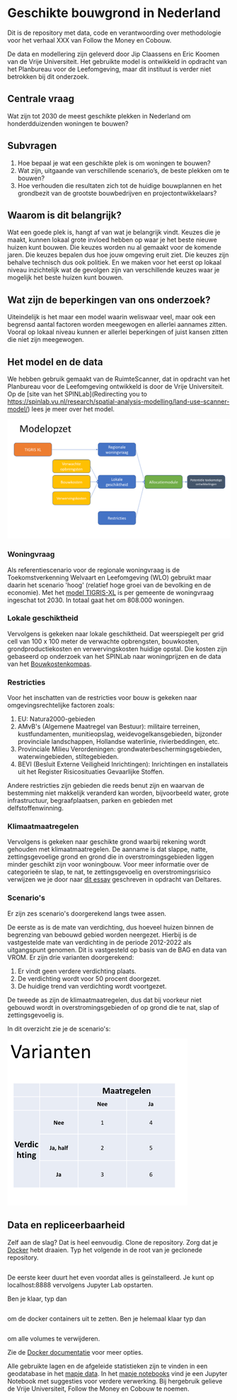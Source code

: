 # Geschikte bouwgrond in Nederland

Dit is de repository met data, code en verantwoording over methodologie voor het verhaal XXX van Follow the Money en Cobouw. 

De data en modellering zijn geleverd door Jip Claassens en Eric Koomen van de Vrije Universiteit. Het gebruikte model is ontwikkeld in opdracht van het Planbureau voor de Leefomgeving, maar dit instituut is verder niet betrokken bij dit onderzoek.

## Centrale vraag

Wat zijn tot 2030 de meest geschikte plekken in Nederland om honderdduizenden woningen te bouwen?

## Subvragen

1. Hoe bepaal je wat een geschikte plek is om woningen te bouwen? 
2. Wat zijn, uitgaande van verschillende scenario’s, de beste plekken om te bouwen?
3. Hoe verhouden die resultaten zich tot de huidige bouwplannen en het grondbezit van de grootste bouwbedrijven en projectontwikkelaars?

## Waarom is dit belangrijk?

Wat een goede plek is, hangt af van wat je belangrijk vindt. Keuzes die je maakt, kunnen lokaal grote invloed hebben op waar je het beste nieuwe huizen kunt bouwen. Die keuzes worden nu al gemaakt voor de komende jaren. Die keuzes bepalen dus hoe jouw omgeving eruit ziet. Die keuzes zijn behalve technisch dus ook politiek. En we maken voor het eerst op lokaal niveau inzichtelijk wat de gevolgen zijn van verschillende keuzes waar je mogelijk het beste huizen kunt bouwen.

## Wat zijn de beperkingen van ons onderzoek?

Uiteindelijk is het maar een model waarin weliswaar veel, maar ook een begrensd aantal factoren worden meegewogen en allerlei aannames zitten. Vooral op lokaal niveau kunnen er allerlei beperkingen of juist kansen zitten die niet zijn meegewogen.

## Het model en de data

We hebben gebruik gemaakt van de RuimteScanner, dat in opdracht van het Planbureau voor de Leefomgeving ontwikkeld is door de Vrije Universiteit. Op de [site van het SPINLab](Redirecting you to https://spinlab.vu.nl/research/spatial-analysis-modelling/land-use-scanner-model/) lees je meer over het model. 

![modelopzet](img/modelopzet.png)

### Woningvraag

Als referentiescenario voor de regionale woningvraag is de Toekomstverkenning Welvaart en Leefomgeving (WLO) gebruikt maar daarin het scenario 'hoog' (relatief hoge groei van de bevolking en de economie). Met het [model TIGRIS-XL](https://www.pbl.nl/publicaties/naar-een-nieuw-tigris-xl) is per gemeente de woningvraag ingeschat tot 2030. In totaal gaat het om 808.000 woningen.

### Lokale geschiktheid

Vervolgens is gekeken naar lokale geschiktheid. Dat weerspiegelt per grid cell van 100 x 100 meter de verwachte opbrengsten, bouwkosten, grondproductiekosten en verwervingskosten huidige opstal. Die kosten zijn gebaseerd op onderzoek van het SPINLab naar woningprijzen en de data van het [Bouwkostenkompas](https://www.bouwkostenkompas.nl/nl). 

### Restricties

Voor het inschatten van de restricties voor bouw is gekeken naar omgevingsrechtelijke factoren zoals:
1. EU: Natura2000-gebieden
2. AMvB's (Algemene Maatregel van Bestuur): militaire terreinen, kustfundamenten, munitieopslag, weidevogelkansgebieden, bijzonder provinciale landschappen, Hollandse waterlinie, rivierbeddingen, etc.
3. Provinciale Milieu Verordeningen: grondwaterbeschermingsgebieden, waterwingebieden, stiltegebieden.
4. BEVI (Besluit Externe Veiligheid Inrichtingen): Inrichtingen en installateis uit het Register Risicosituaties Gevaarlijke Stoffen. 

Andere restricties zijn gebieden die reeds benut zijn en waarvan de bestemming niet makkelijk veranderd kan worden, bijvoorbeeld water, grote infrastructuur, begraafplaatsen, parken en gebieden met delfstoffenwinning. 

### Klimaatmaatregelen

Vervolgens is gekeken naar geschikte grond waarbij rekening wordt gehouden met klimaatmaatregelen. De aanname is dat slappe, natte, zettingsgevoelige grond en grond die in overstromingsgebieden liggen minder geschikt zijn voor woningbouw. Voor meer informatie over de categorieën te slap, te nat, te zettingsgevoelig en overstromingsrisico verwijzen we je door naar [dit essay](https://klimaatadaptatienederland.nl/@249379/essay-op-waterbasis/) geschreven in opdracht van Deltares.

### Scenario's

Er zijn zes scenario's doorgerekend langs twee assen. 

De eerste as is de mate van verdichting, dus hoeveel huizen binnen de begrenzing van bebouwd gebied worden neergezet. Hierbij is de vastgestelde mate van verdichting in de periode 2012-2022 als uitgangspunt genomen. Dit is vastgesteld op basis van de BAG en data van VROM. Er zijn drie varianten doorgerekend:
1. Er vindt geen verdere verdichting plaats.
2. De verdichting wordt voor 50 procent doorgezet.
3. De huidige trend van verdichting wordt voortgezet.

De tweede as zijn de klimaatmaatregelen, dus dat bij voorkeur niet gebouwd wordt in overstromingsgebieden of op grond die te nat, slap of zettingsgevoelig is. 

In dit overzicht zie je de scenario's:

![scenario's](img/scenarios.png)

## Data en repliceerbaarheid

Zelf aan de slag? Dat is heel eenvoudig. Clone de repository. Zorg dat je [Docker](https://docs.docker.com/) hebt draaien. Typ het volgende in de root van je geclonede repository.

```docker-compose up -d
```

De eerste keer duurt het even voordat alles is geïnstalleerd. Je kunt op localhost:8888 vervolgens Jupyter Lab opstarten. 

Ben je klaar, typ dan 

```docker-compose down
```

om de docker containers uit te zetten. Ben je helemaal klaar typ dan

```docker-compose down -v
```

om alle volumes te verwijderen.

Zie de [Docker documentatie](https://docs.docker.com/) voor meer opties.

Alle gebruikte lagen en de afgeleide statistieken zijn te vinden in een geodatabase in het [mapje data](data/). In het [mapje notebooks](notebooks/) vind je een Jupyter Notebook met suggesties voor verdere verwerking. Bij hergebruik gelieve de Vrije Universiteit, Follow the Money en Cobouw te noemen. 







